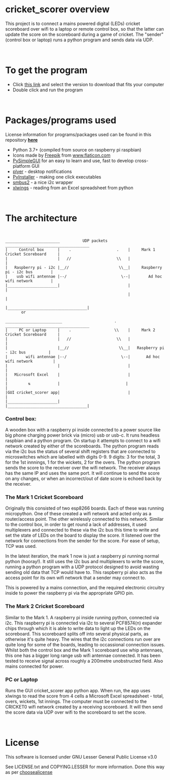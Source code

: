 # cricket_scorer overview

This project is to connect a mains powered digital (LEDs) cricket scoreboard over wifi to a laptop or remote control box, so that the latter can update the score on the scoreboard during a game of cricket. The "sender" (control box or laptop) runs a python program and sends data via UDP.

<br>

# To get the program
- Click [this link](https://github.com/Arghnews/cricket_scorer/releases/latest) and select the version to download that fits your computer
- Double click and run the program

<br>

# Packages/programs used

License information for programs/packages used can be found in this repository **[here](src/cricket_scorer/data/licenses)**

- Python 3.7+ (compiled from source on raspberry pi raspbian)
- <div>Icons made by <a href="https://www.freepik.com" title="Freepik">Freepik</a> from <a href="https://www.flaticon.com/" title="Flaticon">www.flaticon.com</a></div>
- [PySimpleGUI](https://pysimplegui.readthedocs.io/en/latest/) for an easy to learn and use, fast to develop cross-platform GUI
- [plyer](https://pypi.org/project/plyer/) - desktop notifications
- [PyInstaller](https://www.pyinstaller.org/) - making one click executables
- [smbus2](https://pypi.org/project/smbus2/) - a nice i2c wrapper
- [xlwings](https://www.xlwings.org/) - reading from an Excel spreadsheet from python

<br>

# The architecture
```


________________________          UDP packets         _____________________________________
|     Control box      |    .                    .    |     Mark 1 Cricket Scoreboard     |
|                      |   //                    \\   |                                   |
|   Raspberry pi - i2c |__//                      \\__|     Raspberry pi - i2c bus        |
|    usb wifi antennae |--/                        \--|        Ad hoc wifi network        |
|______________________|                              |                                   |
                                                      |                                   |
                                                      |___________________________________|
       or

_________________________                       .     _____________________________________
|     PC or Laptop     |    .                   \\    |     Mark 2 Cricket Scoreboard     |
|                      |   //                    \\   |                                   |
|                      |__//                      \\__|   Raspberry pi - i2c bus          |
|        wifi antennae |--/                        \--|       Ad hoc wifi network         |
|                      |                              |                                   |
|   Microsoft Excel    |                              |                                   |
|         ⇅            |                             |                                    |
|GUI cricket_scorer app|                              |                                   |
|______________________|                              |___________________________________|

```

### Control box:
A wooden box with a raspberry pi inside connected to a power source like big phone charging power brick via (micro) usb or usb-c. It runs headless raspbian and a python program. On startup it attempts to connect to a wifi network created by either of the scoreboards. The python program reads via the i2c bus the status of several shift registers that are connected to microswitches which are labelled with digits 0-9. 9 digits: 3 for the total, 3 for the 1st innnings, 1 for the wickets, 2 for the overs. The python program sends the score to the receiver over the wifi network. The receiver always has the same IP and uses the same port. It will continue to send the score on any changes, or when an incorrect/out of date score is echoed back by the receiver.

### The Mark 1 Cricket Scoreboard
Originally this consisted of two esp8266 boards. Each of these was running micropython. One of these created a wifi network and acted only as a router/access point. The other wirelessly connected to this network. Similar to the control box, in order to get round a lack of addresses, it used multiplexers and connected to these via the i2c bus this time to write and set the state of LEDs on the board to display the score. It listened over the network for connections from the sender for the score. For ease of setup, TCP was used.

In the latest iteration, the mark 1 now is just a raspberry pi running normal python (hooray!). It still uses the i2c bus and multiplexers to write the score, running a python program with a UDP protocol designed to avoid wasting sending old data that TCP would have to. This raspberry pi also acts as the access point for its own wifi network that a sender may connect to.

This is powered by a mains connection, and the required electronic circuitry inside to power the raspberry pi via the appropriate GPIO pin.

### The Mark 2 Cricket Scoreboard
Similar to the Mark 1. A raspberry pi inside running python, connected via i2c. This raspberry pi is connected via i2c to several PCF8574(n) expander chips through which it is able to write data to light up the LEDs on the scoreboard. This scoreboard splits off into several physical parts, as otherwise it's quite heavy. The wires that the i2c connections run over are quite long for some of the boards, leading to occassional connection issues. Whilst both the control box and the Mark 1 scoreboard use whip antennaes, this one has a bigger long range usb wifi antennae connected. It has been tested to receive signal across roughly a 200metre unobstructed field. Also mains connected for power.

### PC or Laptop
Runs the GUI cricket_scorer app python app. When run, the app uses xlwings to read the score from 4 cells a Microsoft Excel spreadsheet - total, overs, wickets, 1st innings. The computer must be connected to the CRICKET0 wifi network created by a receiving scoreboard. It will then send the score data via UDP over wifi to the scoreboard to set the score.

<br>

# License

This software is licensed under GNU Lesser General Public License v3.0

See LICENSE.txt and COPYING.LESSER for more information. Done this way as per [choosealicense](https://choosealicense.com/licenses/lgpl-3.0/)
